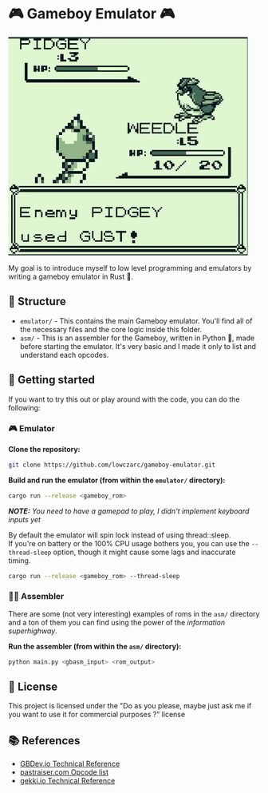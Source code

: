 # 🎮 Gameboy Emulator 🎮

![demo](demo.gif)

My goal is to introduce myself to low level programming and emulators by writing a gameboy emulator in Rust 🦀.<br>

## 🧰 Structure

- `emulator/` - This contains the main Gameboy emulator. You'll find all of the necessary files and the core logic inside this folder.
- `asm/` - This is an assembler for the Gameboy, written in Python 🐍, made before starting the emulator. It's very basic and I made it only to list and understand each opcodes.

## 🚀 Getting started

If you want to try this out or play around with the code, you can do the following:

### 🎮 Emulator
**Clone the repository:**
```sh
git clone https://github.com/lowczarc/gameboy-emulator.git
```

**Build and run the emulator (from within the `emulator/` directory):**
```sh
cargo run --release <gameboy_rom>
```

***NOTE:** You need to have a gamepad to play, I didn't implement keyboard inputs yet*

By default the emulator will spin lock instead of using thread::sleep.<br>
If you're on battery or the 100% CPU usage bothers you, you can use the `--thread-sleep` option, though it might cause some lags and inaccurate timing.
```sh
cargo run --release <gameboy_rom> --thread-sleep
```

### 🧑‍💻 Assembler

There are some (not very interesting) examples of roms in the `asm/` directory and a ton of them you can find using the power of the *information superhighway*.

**Run the assembler (from within the `asm/` directory):**
```sh
python main.py <gbasm_input> <rom_output>
```

## 📝 License

This project is licensed under the "Do as you please, maybe just ask me if you want to use it for commercial purposes ?" license

## 📚 References

- [GBDev.io Technical Reference](https://gbdev.io/pandocs/About.html)
- [pastraiser.com Opcode list](https://www.pastraiser.com/cpu/gameboy/gameboy_opcodes.html)
- [gekki.io Technical Reference](https://gekkio.fi/files/gb-docs/gbctr.pdf)

